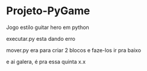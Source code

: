 # Projeto-PyGame
Jogo estilo guitar hero em python


executar.py esta dando erro

mover.py era para criar 2 blocos e faze-los ir pra baixo

e ai galera, é pra essa quinta x.x
